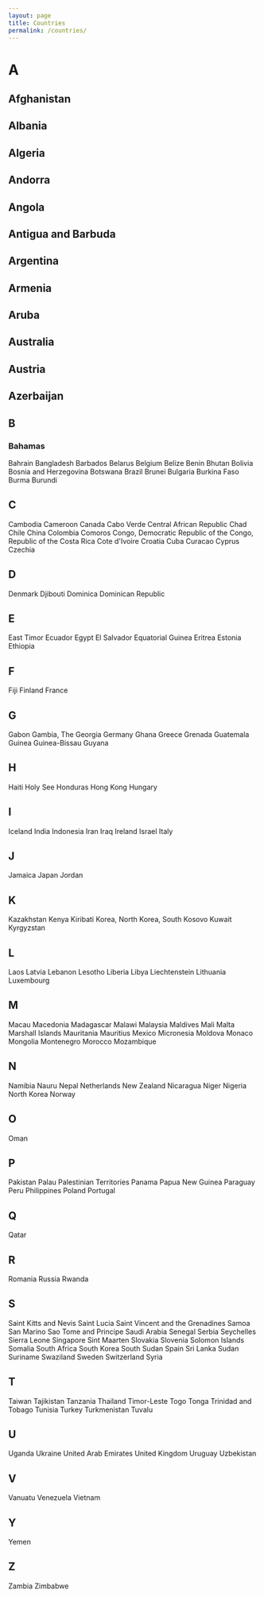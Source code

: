 ```yaml
---
layout: page
title: Countries
permalink: /countries/
---
```


# A
  ## Afghanistan
  ## Albania
  ## Algeria
  ## Andorra
  ## Angola
  ## Antigua and Barbuda
  ## Argentina
  ## Armenia
  ## Aruba
  ## Australia
  ## Austria
  ## Azerbaijan
  
## B
  ### Bahamas
  Bahrain
  Bangladesh
  Barbados
  Belarus
  Belgium
  Belize
  Benin
  Bhutan
  Bolivia
  Bosnia and Herzegovina
  Botswana
  Brazil
  Brunei
  Bulgaria
  Burkina Faso
  Burma
  Burundi

## C
  Cambodia
  Cameroon
  Canada
  Cabo Verde
  Central African Republic
  Chad
  Chile
  China
  Colombia
  Comoros
  Congo, Democratic Republic of the
  Congo, Republic of the
  Costa Rica
  Cote d'Ivoire
  Croatia
  Cuba
  Curacao
  Cyprus
  Czechia

## D
  Denmark
  Djibouti
  Dominica
  Dominican Republic

## E
  East Timor
  Ecuador
  Egypt
  El Salvador
  Equatorial Guinea
  Eritrea
  Estonia
  Ethiopia

## F
  Fiji
  Finland
  France

## G
  Gabon
  Gambia, The
  Georgia
  Germany
  Ghana
  Greece
  Grenada
  Guatemala
  Guinea
  Guinea-Bissau
  Guyana

## H
  Haiti
  Holy See
  Honduras
  Hong Kong
  Hungary

## I
  Iceland
  India
  Indonesia
  Iran
  Iraq
  Ireland
  Israel
  Italy

## J
  Jamaica
  Japan
  Jordan

## K
  Kazakhstan
  Kenya
  Kiribati
  Korea, North
  Korea, South
  Kosovo
  Kuwait
  Kyrgyzstan

## L
  Laos
  Latvia
  Lebanon
  Lesotho
  Liberia
  Libya
  Liechtenstein
  Lithuania
  Luxembourg

## M
  Macau
  Macedonia
  Madagascar
  Malawi
  Malaysia
  Maldives
  Mali
  Malta
  Marshall Islands
  Mauritania
  Mauritius
  Mexico
  Micronesia
  Moldova
  Monaco
  Mongolia
  Montenegro
  Morocco
  Mozambique

## N
  Namibia
  Nauru
  Nepal
  Netherlands
  New Zealand
  Nicaragua
  Niger
  Nigeria
  North Korea
  Norway

## O
  Oman

## P
  Pakistan
  Palau
  Palestinian Territories
  Panama
  Papua New Guinea
  Paraguay
  Peru
  Philippines
  Poland
  Portugal

## Q
  Qatar

## R
  Romania
  Russia
  Rwanda

## S
  Saint Kitts and Nevis
  Saint Lucia
  Saint Vincent and the Grenadines
  Samoa
  San Marino
  Sao Tome and Principe
  Saudi Arabia
  Senegal
  Serbia
  Seychelles
  Sierra Leone
  Singapore
  Sint Maarten
  Slovakia
  Slovenia
  Solomon Islands
  Somalia
  South Africa
  South Korea
  South Sudan
  Spain
  Sri Lanka
  Sudan
  Suriname
  Swaziland
  Sweden
  Switzerland
  Syria

## T
  Taiwan
  Tajikistan
  Tanzania
  Thailand
  Timor-Leste
  Togo
  Tonga
  Trinidad and Tobago
  Tunisia
  Turkey
  Turkmenistan
  Tuvalu

## U
  Uganda
  Ukraine
  United Arab Emirates
  United Kingdom
  Uruguay
  Uzbekistan

## V
  Vanuatu
  Venezuela
  Vietnam

## Y
  Yemen

## Z
  Zambia
  Zimbabwe

[jekyll-organization]: https://github.com/jekyll

